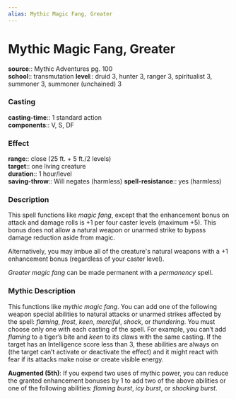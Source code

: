 ```yaml
---
alias: Mythic Magic Fang, Greater
---
```


# Mythic Magic Fang, Greater

**source**:: Mythic Adventures pg. 100  
**school**:: transmutation
**level**:: druid 3, hunter 3, ranger 3, spiritualist 3, summoner 3, summoner (unchained) 3

### Casting 

**casting-time**:: 1 standard action  
**components**:: V, S, DF

### Effect 

**range**:: close (25 ft. + 5 ft./2 levels)  
**target**:: one living creature  
**duration**:: 1 hour/level  
**saving-throw**:: Will negates (harmless)
**spell-resistance**:: yes (harmless)

### Description 

This spell functions like *magic fang*, except that the enhancement bonus on attack and damage rolls is +1 per four caster levels (maximum +5). This bonus does not allow a natural weapon or unarmed strike to bypass damage reduction aside from magic.  
  
Alternatively, you may imbue all of the creature's natural weapons with a +1 enhancement bonus (regardless of your caster level).  
  
*Greater magic fang* can be made permanent with a *permanency* spell.

### Mythic Description

This functions like *mythic magic fang*. You can add one of the following weapon special abilities to natural attacks or unarmed strikes affected by the spell: *flaming*, *frost*, *keen*, *merciful*, *shock*, or *thundering*. You must choose only one with each casting of the spell. For example, you can’t add *flaming* to a tiger’s bite and *keen* to its claws with the same casting. If the target has an Intelligence score less than 3, these abilities are always on (the target can’t activate or deactivate the effect) and it might react with fear if its attacks make noise or create visible energy.  
  
**Augmented (5th)**: If you expend two uses of mythic power, you can reduce the granted enhancement bonuses by 1 to add two of the above abilities or one of the following abilities: *flaming burst*, *icy burst*, or *shocking burst*.
